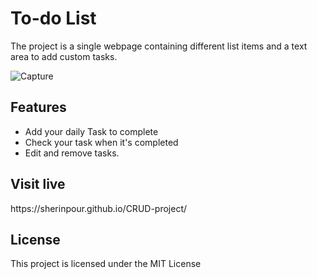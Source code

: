 <h1> To-do List </h1>
  
The project is a single webpage containing different list items and a text area to add custom tasks.


![Capture](https://user-images.githubusercontent.com/75546661/180642079-a0eaf5cf-b478-42b1-8282-c401b5207437.PNG)


<h2> Features </h2>
  <ul>
    <li> Add your daily Task to complete </li>
    <li> Check your task when it's completed </li>
    <li> Edit and remove tasks. </li>
  </ul>
   
   <h2> Visit live </h2>
    https://sherinpour.github.io/CRUD-project/
    
   <h2>License</h2>
   
   This project is licensed under the MIT License
